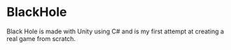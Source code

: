 # BlackHole

Black Hole is made with Unity using C# and is my first attempt at creating a real game from scratch.
